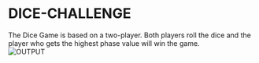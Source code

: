 # DICE-CHALLENGE
The Dice Game is based on a two-player. Both players roll the dice and the player who gets the highest phase value will win the game.                                                             
![OUTPUT](https://github.com/SUSHUMNASURESH/DICE-CHALLENGE/assets/144378667/d9bccebb-fe9f-401a-9cc8-15a6ca108583)
